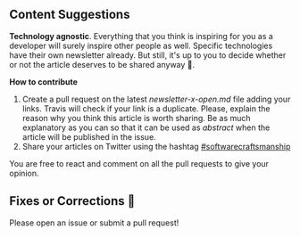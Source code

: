 ## Content Suggestions

**Technology agnostic**. Everything that you think is inspiring for you as a developer will surely inspire other people as well. Specific technologies have their own newsletter already. But still, it's up to you to decide whether or not the article deserves to be shared anyway :open_hands:.

**How to contribute**

1. Create a pull request on the latest _newsletter-x-open.md_ file adding your links. Travis will check if your link is a duplicate. Please, explain the reason why you think this article is worth sharing. Be as much explanatory as you can so that it can be used as _abstract_ when the article will be published in the issue.
2. Share your articles on Twitter using the hashtag [#softwarecraftsmanship](https://twitter.com/search?q=%23softwarecraftsmanship)

You are free to react and comment on all the pull requests to give your opinion.


## Fixes or Corrections :bug:

Please open an issue or submit a pull request!
